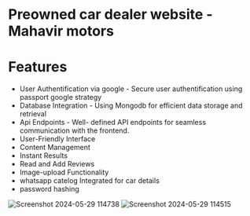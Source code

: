 

# Preowned car dealer website - Mahavir motors





# Features


* User Authentification via google - Secure user authentification using passport  google strategy
* Database Integration - Using Mongodb for efficient data storage and retrieval
* Api Endpoints - Well- defined API endpoints for seamless communication with the frontend.
* User-Friendly Interface
* Content Management
* Instant Results
* Read  and Add Reviews 
* Image-upload Functionality
* whatsapp catelog Integrated for car details
* password hashing 



![Screenshot 2024-05-29 114738](https://github.com/komal65/Preowned-car-dealer-website/assets/114643264/3452d864-71a9-4560-91c6-da86bfcef572)
![Screenshot 2024-05-29 114515](https://github.com/komal65/Preowned-car-dealer-website/assets/114643264/2b0375f3-f1a1-40bf-96c2-c7bb6928678a)


